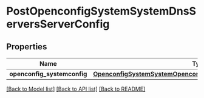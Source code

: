 # PostOpenconfigSystemSystemDnsServersServerConfig

## Properties
Name | Type | Description | Notes
------------ | ------------- | ------------- | -------------
**openconfig_systemconfig** | [**OpenconfigSystemSystemOpenconfigsystemsystemDnsServersConfig**](OpenconfigSystemSystemOpenconfigsystemsystemDnsServersConfig.md) |  | [optional] 

[[Back to Model list]](../README.md#documentation-for-models) [[Back to API list]](../README.md#documentation-for-api-endpoints) [[Back to README]](../README.md)


